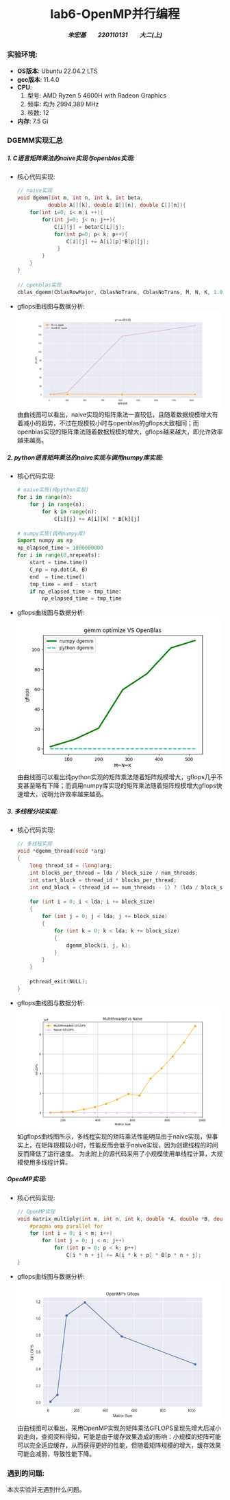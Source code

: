 # <center>lab6-OpenMP并行编程</center>
<h5> <center>朱宏基&emsp;&emsp;220110131&emsp;&emsp;大二(上)</center> </h5>

### 实验环境:
- **OS版本**: Ubuntu 22.04.2 LTS
- **gcc版本**: 11.4.0
- **CPU**:
  1. 型号: AMD Ryzen 5 4600H with Radeon Graphics
  2. 频率: 均为 2994.389 MHz
  3. 核数: 12
- **内存**: 7.5 Gi

### DGEMM实现汇总
##### 1. C语言矩阵乘法的naive实现与openblas实现:
- 核心代码实现:
  ```c
  // naive实现
  void dgemm(int m, int n, int k, int beta,
            double A[][k], double B[][n], double C[][n]){
      for(int i=0; i< m;i ++){
          for(int j=0; j< n; j++){
              C[i][j] = beta*C[i][j];
              for(int p=0; p< k; p++){  
                  C[i][j] += A[i][p]*B[p][j]; 
               }
          }
      }
  }
  
  // openblas实现
  cblas_dgemm(CblasRowMajor, CblasNoTrans, CblasNoTrans, M, N, K, 1.0, (double *)A, K, (double *)B, N, 0.0, (double *)C, N);
  ```
- gflops曲线图与数据分析:
  ![Alt text](image-2.png)
  由曲线图可以看出，naive实现的矩阵乘法一直较低，且随着数据规模增大有着减小的趋势，不过在规模较小时与openblas的gflops大致相同；而openblas实现的矩阵乘法随着数据规模的增大，gflops越来越大，即允许效率越来越高。

##### 2. python语言矩阵乘法的naive实现与调用numpy库实现:
- 核心代码实现:
  ```python
  # naive实现(纯python实现)
  for i in range(n):
      for j in range(n):
          for k in range(n):
              C[i][j] += A[i][k] * B[k][j]

  # numpy实现(调用numpy库)
  import numpy as np
  np_elapsed_time = 1000000000
  for i in range(0,nrepeats):
      start = time.time()
      C_np = np.dot(A, B)
      end  = time.time()
      tmp_time = end - start
      if np_elapsed_time > tmp_time:
          np_elapsed_time = tmp_time
  ```
- gflops曲线图与数据分析:
  ![Alt text](image.png)
  由曲线图可以看出纯python实现的矩阵乘法随着矩阵规模增大，gflops几乎不变甚至略有下降；而调用numpy库实现的矩阵乘法随着矩阵规模增大gflops快速增大，说明允许效率越来越高。

##### 3. 多线程分块实现:
- 核心代码实现:
  ```c
  // 多线程实现
  void *dgemm_thread(void *arg)
  {
      long thread_id = (long)arg;
      int blocks_per_thread = lda / block_size / num_threads;
      int start_block = thread_id * blocks_per_thread;
      int end_block = (thread_id == num_threads - 1) ? (lda / block_size) : (start_block + blocks_per_thread);
  
      for (int i = 0; i < lda; i += block_size)
      {
          for (int j = 0; j < lda; j += block_size)
          {
              for (int k = 0; k < lda; k += block_size)
              {
                  dgemm_block(i, j, k);
              }
          }
      }
  
      pthread_exit(NULL);
  }
  ```
- gflops曲线图与数据分析:
  ![Alt text](image-1.png)
  如gflops曲线图所示，多线程实现的矩阵乘法性能明显由于naive实现，但事实上，在矩阵规模较小时，性能反而会低于naive实现，因为创建线程的时间反而降低了运行速度。
  为此附上的源代码采用了小规模使用单线程计算，大规模使用多线程计算。

##### OpenMP实现:
- 核心代码实现:
  ```c
  // OpenMP实现
  void matrix_multiply(int m, int n, int k, double *A, double *B, double *C) {
      #pragma omp parallel for
      for (int i = 0; i < m; i++)
          for (int j = 0; j < n; j++)
              for (int p = 0; p < k; p++)
                  C[i * n + j] += A[i * k + p] * B[p * n + j];
  }
  ```
- gflops曲线图与数据分析:
  ![Alt text](image-3.png)
  由曲线图可以看出，采用OpenMP实现的矩阵乘法GFLOPS呈现先增大后减小的走向，查阅资料得知，可能是由于缓存效果造成的影响：小规模的矩阵可能可以完全适应缓存，从而获得更好的性能，但随着矩阵规模的增大，缓存效果可能会减弱，导致性能下降。

### 遇到的问题:
本次实验并无遇到什么问题。